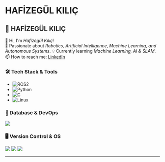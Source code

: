 # HAFİZEGÜL KILIÇ

## 📌 HAFİZEGÜL KILIÇ
👋 Hi, I'm *Hafizegül Kılıç*!  
🎯 Passionate about *Robotics, Artificial Intelligence, Machine Learning, and Autonomous Systems*.
💡 Currently learning *Machine Learning, AI & SLAM*.  
📫 How to reach me: [LinkedIn](https://linkedin.com/in/hafizegülkilic)

### 🛠 Tech Stack & Tools  
- ![ROS2](https://img.shields.io/badge/-ROS2-22314E?style=flat&logo=ros&logoColor=white)  
- ![Python](https://img.shields.io/badge/-Python-3776AB?style=flat&logo=python&logoColor=white)  
- ![C](https://img.shields.io/badge/-C-00599C?style=flat&logo=c&logoColor=white)  
- ![Linux](https://img.shields.io/badge/-Linux-FCC624?style=flat&logo=linux&logoColor=black)  

### 🔧 Database & DevOps
<img src="https://img.shields.io/badge/MySQL-%2300f.svg?style=for-the-badge&logo=mysql&logoColor=white" />

### 🖥 Version Control & OS
<img src="https://img.shields.io/badge/Git-%23F05033.svg?style=for-the-badge&logo=git&logoColor=white" />
<img src="https://img.shields.io/badge/GitHub-%23181717.svg?style=for-the-badge&logo=github&logoColor=white" />
<img src="https://img.shields.io/badge/Linux-%23FCC624.svg?style=for-the-badge&logo=linux&logoColor=black" />

---

